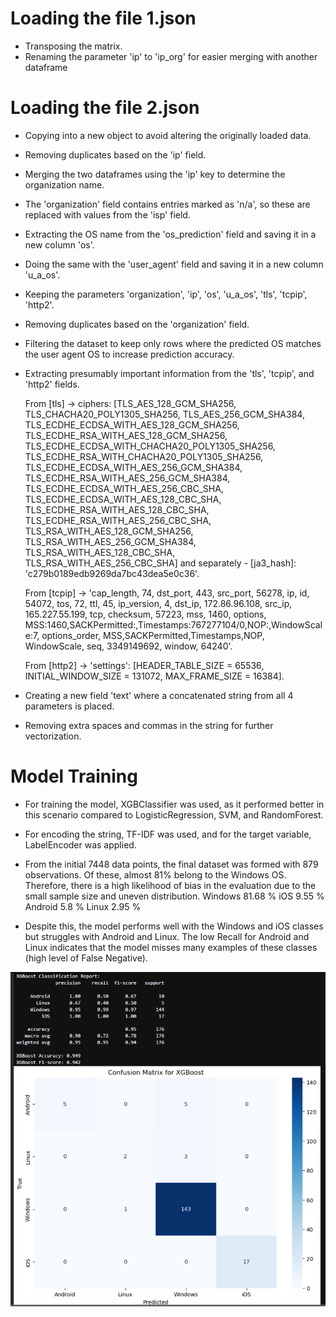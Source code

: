 # Loading the file 1.json

- Transposing the matrix.
- Renaming the parameter 'ip' to 'ip_org' for easier merging with another dataframe

# Loading the file 2.json

- Copying into a new object to avoid altering the originally loaded data.

- Removing duplicates based on the 'ip' field.

- Merging the two dataframes using the 'ip' key to determine the organization name.

- The 'organization' field contains entries marked as 'n/a', so these are replaced with values from the 'isp' field.

- Extracting the OS name from the 'os_prediction' field and saving it in a new column 'os'.

- Doing the same with the 'user_agent' field and saving it in a new column 'u_a_os'.

- Keeping the parameters 'organization', 'ip', 'os', 'u_a_os', 'tls', 'tcpip', 'http2'.

- Removing duplicates based on the 'organization' field.

- Filtering the dataset to keep only rows where the predicted OS matches the user agent OS to increase prediction accuracy.

- Extracting presumably important information from the 'tls', 'tcpip', and 'http2' fields.

  From [tls] -> ciphers: [TLS_AES_128_GCM_SHA256, TLS_CHACHA20_POLY1305_SHA256, TLS_AES_256_GCM_SHA384, TLS_ECDHE_ECDSA_WITH_AES_128_GCM_SHA256, TLS_ECDHE_RSA_WITH_AES_128_GCM_SHA256, TLS_ECDHE_ECDSA_WITH_CHACHA20_POLY1305_SHA256, TLS_ECDHE_RSA_WITH_CHACHA20_POLY1305_SHA256, TLS_ECDHE_ECDSA_WITH_AES_256_GCM_SHA384, TLS_ECDHE_RSA_WITH_AES_256_GCM_SHA384, TLS_ECDHE_ECDSA_WITH_AES_256_CBC_SHA, TLS_ECDHE_ECDSA_WITH_AES_128_CBC_SHA, TLS_ECDHE_RSA_WITH_AES_128_CBC_SHA, TLS_ECDHE_RSA_WITH_AES_256_CBC_SHA, TLS_RSA_WITH_AES_128_GCM_SHA256, TLS_RSA_WITH_AES_256_GCM_SHA384, TLS_RSA_WITH_AES_128_CBC_SHA, TLS_RSA_WITH_AES_256_CBC_SHA]
  and separately - [ja3_hash]: 'c279b0189edb9269da7bc43dea5e0c36'.

  From [tcpip] -> 'cap_length, 74, dst_port, 443, src_port, 56278, ip, id, 54072, tos, 72, ttl, 45, ip_version, 4, dst_ip, 172.86.96.108, src_ip, 165.227.55.199, tcp, checksum, 57223, mss, 1460, options, MSS:1460,SACKPermitted:,Timestamps:767277104/0,NOP:,WindowScale:7, options_order, MSS,SACKPermitted,Timestamps,NOP, WindowScale, seq, 3349149692, window, 64240'.

  From [http2] -> 'settings': [HEADER_TABLE_SIZE = 65536, INITIAL_WINDOW_SIZE = 131072, MAX_FRAME_SIZE = 16384].
- Creating a new field 'text' where a concatenated string from all 4 parameters is placed.
- Removing extra spaces and commas in the string for further vectorization.

# Model Training

- For training the model, XGBClassifier was used, as it performed better in this scenario compared to LogisticRegression, SVM, and RandomForest.
- For encoding the string, TF-IDF was used, and for the target variable, LabelEncoder was applied.
- From the initial 7448 data points, the final dataset was formed with 879 observations. Of these, almost 81% belong to the Windows OS. Therefore, there is a high likelihood of bias in the evaluation due to the small sample size and uneven distribution.
Windows    81.68 %
iOS         9.55 %
Android     5.8 %
Linux       2.95 %


- Despite this, the model performs well with the Windows and iOS classes but struggles with Android and Linux.
  The low Recall for Android and Linux indicates that the model misses many examples of these classes (high level of False Negative).
       
!['Resault'](result_foto.png)

